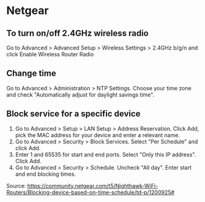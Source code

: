 # Netgear

## To turn on/off 2.4GHz wireless radio

Go to Advanced > Advanced Setup > Wireless Settings > 2.4GHz b/g/n and click Enable Wireless Router Radio

## Change time

Go to Advanced > Administration > NTP Settings. Choose your time zone and check "Automatically adjust for daylight savings time".

## Block service for a specific device

1. Go to Advanced > Setup > LAN Setup > Address Reservation. Click Add, pick the MAC address for your device and enter a relevant name.
1. Go to Advanced > Security > Block Services. Select "Per Schedule" and click Add.
1. Enter 1 and 65535 for start and end ports. Select "Only this IP address". Click Add.
1. Go to Advanced > Security > Schedule. Uncheck "All day". Enter start and end blocking times.

Source: https://community.netgear.com/t5/Nighthawk-WiFi-Routers/Blocking-device-based-on-time-schedule/td-p/1200925#
